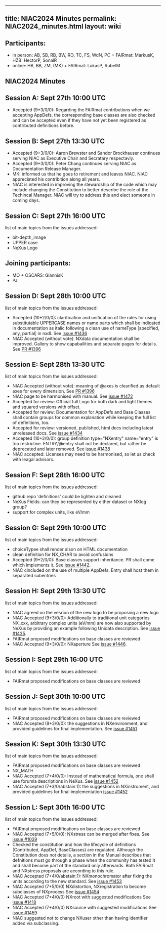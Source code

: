 
---
title: NIAC2024 Minutes
permalink: NIAC2024_minutes.html
layout: wiki
---

Participants:
-------------
- in person: AB, SB, RB, BW, RO, TC, FS, WdN, PC + FAIRmat: MarkusK, HZB: HectorP, SonalR
- online: HB, BB, ZM, (MK) + FAIRmat: LukasP, RubelM


## NIAC2024 Minutes

Session A: Sept 27th 10:00 UTC
------------------------------

- Accepted (9+3/0/0): Regarding the FAIRmat contributions when we accepting AppDefs, the corresponding base classes are also checked and can be accepted even if they have not yet been registered as contributed definitions before.

Session B: Sept 27th 13:30 UTC
------------------------------

- Accepted (9+3/0/0): Aaron Brewster and Sandor Brockhauser continues serving NIAC as Executive Chair and Secratary respectavly.
- Accepted (9+3/0/0): Peter Chang continues serving NIAC as Documentation Release Manager.
- MK: informed us that he goes to retirement and leaves NIAC. NIAC appreciated his contribition along all years.
- NIAC is interested in improving the stewardship of the code which may include changing the Constitution to better describe the role of the Techincal Manager. NIAC will try to address this and elect someone in coming days.

Session C: Sept 27th 16:00 UTC
------------------------------

list of main topics from the issues addressed:
- bit-depth_image
- UPPER case
- NeXus Logo

Joining participants:
----------------------
- MO + OSCARS: GiannisK
- PJ

Session D: Sept 28th 10:00 UTC
------------------------------

list of main topics from the issues addressed:
- Accepted (10+2/0/0): clarification and unification of the rules for using substitutable UPPERCASE names or name parts which shall be indicated in documentation as italic following a clean use of nameType [specified, any, partial] in nxdl. See [issue #1436](https://github.com/nexusformat/definitions/issues/1436)
- NIAC Accepted (without vote): NXdata documentation shall be improved. Gallery to show capabailities and separate pages for details. See [PR #1396](https://github.com/nexusformat/definitions/pull/1396)

Session E: Sept 28th 13:30 UTC
------------------------------

list of main topics from the issues addressed:
- NIAC Accepted (without vote): meaning of @axes is clearified as default axes for every dimension. See [PR #1396](https://github.com/nexusformat/definitions/pull/1396)
- NIAC page to be harmonised with manual. See [issue #1472](https://github.com/nexusformat/definitions/issues/1472)
- Accepted for review: Official full Logo for both dark and light themes and squared versions with offset.
- Accepted for review: Documentation for AppDefs and Base Classes shall contain groups for common explanation while keeping the full list of definitions, too.
- Accepted for review: versioned, published, html docs including latest unreleased docs. See [issue #1434](https://github.com/nexusformat/definitions/issues/1434)
- Accepted (10+2/0/0): group definition type="NXentry" name="entry" is too restrictive. ENTRY/@entry shall not be declared, but rather be deprecated and later removed. See [issue #1438](https://github.com/nexusformat/definitions/issues/1438)
- NIAC accepted: Licenses may need to be harmonised, so let us check with leagal advisors.

Session F: Sept 28th 16:00 UTC
------------------------------

list of main topics from the issues addressed:
- github repo 'definitions' could be lighten and cleaned
- NeXus Fields: can they be represented by either dataset or NXlog group?
- support for complex units, like eV/mm

Session G: Sept 29th 10:00 UTC
------------------------------

list of main topics from the issues addressed:
- choiceTypee shall render alson on HTML documentation 
- clean definition for NX_CHAR to avoid confusions
- Accepted (9+2/0/0): Base classes support inheritance. PR shall come which implements it.  See [issue #1442](https://github.com/nexusformat/definitions/issues/1442).
- NIAC cincluded on the use of multiple AppDefs. Entry shall host them in separated subentries

Session H: Sept 29th 13:30 UTC
------------------------------

list of main topics from the issues addressed:
- NIAC agreed on the vesrion of the new logo to be proposing a new logo
- NIAC Accepted (9+3/0/0): Additionally to traditional unit categories NX_xxx, arbitrary complex units (eV/mm) are now also supported by NeXus by providing an example following Unidata description. See [issue #1435](https://github.com/nexusformat/definitions/issues/1435).
- FAIRmat proposed modifications on base classes are reviewed
- NIAC Accepted (9+3/0/0): NXaperture See [issue #1446](https://github.com/nexusformat/definitions/issues/1446).

Session I: Sept 29th 16:00 UTC
------------------------------

list of main topics from the issues addressed:
- FAIRmat proposed modifications on base classes are reviewed

Session J: Sept 30th 10:00 UTC
------------------------------

list of main topics from the issues addressed:
- FAIRmat proposed modifications on base classes are reviewed
- NIAC Accepted (8+3/0/0): the suggestions in NXenvironment, and provided guidelines for final implementation. See [issue #1451](https://github.com/nexusformat/definitions/issues/1451)

Session K: Sept 30th 13:30 UTC
------------------------------

list of main topics from the issues addressed:
- FAIRmat proposed modifications on base classes are reviewed
- NX_MATH
- NIAC Accepted (7+4/0/0): Instead of mathematical formula, one shall use forumla descriptions in NeXus. See [issue #1452](https://github.com/nexusformat/definitions/issues/1452)
- NIAC Accepted (7+3/0/abstain:1): the suggestions in NXinstrument, and provided guidelines for final implementation [issue #1452](https://github.com/nexusformat/definitions/issues/1452)

Session L: Sept 30th 16:00 UTC
------------------------------

list of main topics from the issues addressed:
- FAIRmat proposed modifications on base classes are reviewed
- NIAC Accepted (7+5/0/0): NXstress can be merged after fixes. See [issue #1039](https://github.com/nexusformat/definitions/issues/1039)
- Checked the constitution and how the lifecycle of definitions (Contributed, AppDef, BaseClasses) are regulated. Although the Constitution does not details, a section in the Manual describes that defnitions must go through a phase when the community has tested it and shall become part of the standard only afterwards. Both FAIRmat and NXstress proposals are according to this rule.
- NIAC Accepted (7+4/0/abstain:1): NXmonochromator after fixing the units according to the new standard. See [issue #1453](https://github.com/nexusformat/definitions/issues/1453)
- NIAC Accepted (7+5/0/0) NXdistortion, NXregistration to become subclasses of NXprocess See [issue #1454](https://github.com/nexusformat/definitions/issues/1454)
- NIAC Accepted (7+4/0/0) NXroot with suggested modifications See [issue #1418](https://github.com/nexusformat/definitions/pulls/1418)
- NIAC Accepted (7+4/0/0) NXsource with suggested modifications See [issue #1459](https://github.com/nexusformat/definitions/issues/1459)
- NIAC suggested not to change NXuser other than having identifier added via subclassing.

